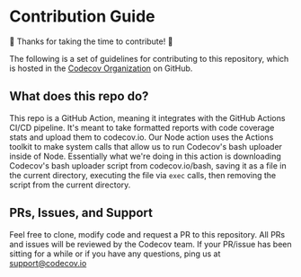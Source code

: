# Contribution Guide

:tada: Thanks for taking the time to contribute! :tada:

The following is a set of guidelines for contributing to this repository, which is hosted in the [Codecov Organization](https://github.com/codecov) on GitHub. 

## What does this repo do?

This repo is a GitHub Action, meaning it integrates with the GitHub Actions CI/CD pipeline. It's meant to take formatted reports with code coverage stats and upload them to codecov.io. Our Node action uses the Actions toolkit to make system calls that allow us to run Codecov's bash uploader inside of Node. Essentially what we're doing in this action is downloading Codecov's bash uploader script from codecov.io/bash, saving it as a file in the current directory, executing the file via `exec` calls, then removing the script from the current directory. 

## PRs, Issues, and Support

Feel free to clone, modify code and request a PR to this repository. All PRs and issues will be reviewed by the Codecov team. If your PR/issue has been sitting for a while or if you have any questions, ping us at support@codecov.io 
